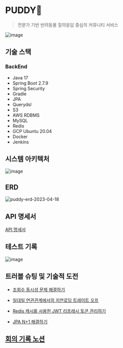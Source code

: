 # PUDDY💙

> 전문가 기반 반려동물 질의응답 중심의 커뮤니티 서비스

![image](https://user-images.githubusercontent.com/93868431/232716519-3f43848d-1f78-4c6d-a429-a759300fa31b.png)

## 기술 스택

### BackEnd

- Java 17
- Spring Boot 2.7.9
- Spring Security
- Gradle
- JPA
- Querydsl
- S3
- AWS RDBMS
- MySQL
- Redis
- GCP Ubuntu 20.04
- Docker
- Jenkins

## 시스템 아키텍처

![image](https://user-images.githubusercontent.com/93868431/230275264-20f15fc0-3b38-47d5-8577-eb8645e37571.png)

## ERD

![puddy-erd-2023-04-18](https://user-images.githubusercontent.com/93868431/232802025-0189a5a9-e375-46cf-b4d4-ce6b002858b6.png)

## API 명세서

[API 명세서](https://documenter.getpostman.com/view/23164315/2s93RMVFEm#22ba6470-2481-40e0-a70f-dbf2b4361306)

## 테스트 기록

![image](https://user-images.githubusercontent.com/93868431/232841335-996452fc-32f3-44cd-a6a5-89bf806d6ef1.png)

## 트러블 슈팅 및 기술적 도전

- [조회수 동시성 문제 해결하기](https://waveofymymind.tistory.com/108)

- [일대일 연관관계에서의 지연로딩 트레이트 오프](https://waveofymymind.tistory.com/112)

- [Redis 캐시를 사용한 JWT 리프레시 토큰 관리하기](https://waveofymymind.tistory.com/113)

- [JPA N+1 해결하기](https://waveofymymind.tistory.com/114)

## [회의 기록 노션](https://puddy.notion.site/PUDDY-cbab6d6425cd4103b9461eff301ca7e5)

